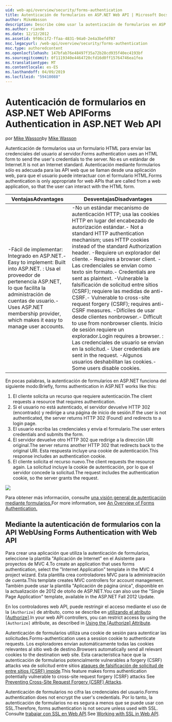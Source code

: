 ```yaml
---
uid: web-api/overview/security/forms-authentication
title: Autenticación de formularios en ASP.NET Web API | Microsoft Docs
author: MikeWasson
description: Describe cómo usar la autenticación de formularios en ASP.NET Web API.
ms.author: riande
ms.date: 12/12/2012
ms.assetid: 9f06c1f2-ffaa-4831-94a0-2e4a3befdf07
msc.legacyurl: /web-api/overview/security/forms-authentication
msc.type: authoredcontent
ms.openlocfilehash: 147bfab76e48497f35a72b28cd935f40ec4193bf
ms.sourcegitcommit: 0f1119340e4464720cfd16d0ff15764746ea1fea
ms.translationtype: MT
ms.contentlocale: es-ES
ms.lasthandoff: 04/09/2019
ms.locfileid: "59410088"
---
```

# <a name="forms-authentication-in-aspnet-web-api"></a><span data-ttu-id="6fda0-103">Autenticación de formularios en ASP.NET Web API</span><span class="sxs-lookup"><span data-stu-id="6fda0-103">Forms Authentication in ASP.NET Web API</span></span>

<span data-ttu-id="6fda0-104">por [Mike Wasson](https://github.com/MikeWasson)</span><span class="sxs-lookup"><span data-stu-id="6fda0-104">by [Mike Wasson](https://github.com/MikeWasson)</span></span>

<span data-ttu-id="6fda0-105">Autenticación de formularios usa un formulario HTML para enviar las credenciales del usuario al servidor.</span><span class="sxs-lookup"><span data-stu-id="6fda0-105">Forms authentication uses an HTML form to send the user's credentials to the server.</span></span> <span data-ttu-id="6fda0-106">No es un estándar de Internet.</span><span class="sxs-lookup"><span data-stu-id="6fda0-106">It is not an Internet standard.</span></span> <span data-ttu-id="6fda0-107">Autenticación mediante formularios sólo es adecuada para las API web que se llaman desde una aplicación web, para que el usuario puede interactuar con el formulario HTML.</span><span class="sxs-lookup"><span data-stu-id="6fda0-107">Forms authentication is only appropriate for web APIs that are called from a web application, so that the user can interact with the HTML form.</span></span>

| <span data-ttu-id="6fda0-108">Ventajas</span><span class="sxs-lookup"><span data-stu-id="6fda0-108">Advantages</span></span> | <span data-ttu-id="6fda0-109">Desventajas</span><span class="sxs-lookup"><span data-stu-id="6fda0-109">Disadvantages</span></span> |
| --- | --- |
| <span data-ttu-id="6fda0-110">-Fácil de implementar: Integrado en ASP.NET.</span><span class="sxs-lookup"><span data-stu-id="6fda0-110">- Easy to implement: Built into ASP.NET.</span></span> <span data-ttu-id="6fda0-111">: Usa el proveedor de pertenencia ASP.NET, lo que facilita la administración de cuentas de usuario.</span><span class="sxs-lookup"><span data-stu-id="6fda0-111">- Uses ASP.NET membership provider, which makes it easy to manage user accounts.</span></span> | <span data-ttu-id="6fda0-112">-No un estándar mecanismo de autenticación HTTP; usa las cookies HTTP en lugar del encabezado de autorización estándar.</span><span class="sxs-lookup"><span data-stu-id="6fda0-112">- Not a standard HTTP authentication mechanism; uses HTTP cookies instead of the standard Authorization header.</span></span> <span data-ttu-id="6fda0-113">-Requiere un explorador del cliente.</span><span class="sxs-lookup"><span data-stu-id="6fda0-113">- Requires a browser client.</span></span> <span data-ttu-id="6fda0-114">-Las credenciales se envían como texto sin formato.</span><span class="sxs-lookup"><span data-stu-id="6fda0-114">- Credentials are sent as plaintext.</span></span> <span data-ttu-id="6fda0-115">-Vulnerable la falsificación de solicitud entre sitios (CSRF); requiere las medidas de anti-CSRF.</span><span class="sxs-lookup"><span data-stu-id="6fda0-115">- Vulnerable to cross-site request forgery (CSRF); requires anti-CSRF measures.</span></span> <span data-ttu-id="6fda0-116">-Difíciles de usar desde clientes nonbrowser.</span><span class="sxs-lookup"><span data-stu-id="6fda0-116">- Difficult to use from nonbrowser clients.</span></span> <span data-ttu-id="6fda0-117">Inicio de sesión requiere un explorador.</span><span class="sxs-lookup"><span data-stu-id="6fda0-117">Login requires a browser.</span></span> <span data-ttu-id="6fda0-118">: Las credenciales de usuario se envían en la solicitud.</span><span class="sxs-lookup"><span data-stu-id="6fda0-118">- User credentials are sent in the request.</span></span> <span data-ttu-id="6fda0-119">-Algunos usuarios deshabilitan las cookies.</span><span class="sxs-lookup"><span data-stu-id="6fda0-119">- Some users disable cookies.</span></span> |

<span data-ttu-id="6fda0-120">En pocas palabras, la autenticación de formularios en ASP.NET funciona del siguiente modo:</span><span class="sxs-lookup"><span data-stu-id="6fda0-120">Briefly, forms authentication in ASP.NET works like this:</span></span>

1. <span data-ttu-id="6fda0-121">El cliente solicita un recurso que requiere autenticación.</span><span class="sxs-lookup"><span data-stu-id="6fda0-121">The client requests a resource that requires authentication.</span></span>
2. <span data-ttu-id="6fda0-122">Si el usuario no está autenticado, el servidor devuelve HTTP 302 (encontrado) y redirige a una página de inicio de sesión.</span><span class="sxs-lookup"><span data-stu-id="6fda0-122">If the user is not authenticated, the server returns HTTP 302 (Found) and redirects to a login page.</span></span>
3. <span data-ttu-id="6fda0-123">El usuario escriba las credenciales y envía el formulario.</span><span class="sxs-lookup"><span data-stu-id="6fda0-123">The user enters credentials and submits the form.</span></span>
4. <span data-ttu-id="6fda0-124">El servidor devuelve otro HTTP 302 que redirige a la dirección URI original.</span><span class="sxs-lookup"><span data-stu-id="6fda0-124">The server returns another HTTP 302 that redirects back to the original URI.</span></span> <span data-ttu-id="6fda0-125">Esta respuesta incluye una cookie de autenticación.</span><span class="sxs-lookup"><span data-stu-id="6fda0-125">This response includes an authentication cookie.</span></span>
5. <span data-ttu-id="6fda0-126">El cliente solicita el recurso nuevo.</span><span class="sxs-lookup"><span data-stu-id="6fda0-126">The client requests the resource again.</span></span> <span data-ttu-id="6fda0-127">La solicitud incluye la cookie de autenticación, por lo que el servidor concede la solicitud.</span><span class="sxs-lookup"><span data-stu-id="6fda0-127">The request includes the authentication cookie, so the server grants the request.</span></span>

![](forms-authentication/_static/image1.png)

<span data-ttu-id="6fda0-128">Para obtener más información, consulte [una visión general de autenticación mediante formularios.](../../../web-forms/overview/older-versions-security/introduction/an-overview-of-forms-authentication-cs.md)</span><span class="sxs-lookup"><span data-stu-id="6fda0-128">For more information, see [An Overview of Forms Authentication.](../../../web-forms/overview/older-versions-security/introduction/an-overview-of-forms-authentication-cs.md)</span></span>

## <a name="using-forms-authentication-with-web-api"></a><span data-ttu-id="6fda0-129">Mediante la autenticación de formularios con la API Web</span><span class="sxs-lookup"><span data-stu-id="6fda0-129">Using Forms Authentication with Web API</span></span>

<span data-ttu-id="6fda0-130">Para crear una aplicación que utiliza la autenticación de formularios, seleccione la plantilla "Aplicación de Internet" en el Asistente para proyectos de MVC 4.</span><span class="sxs-lookup"><span data-stu-id="6fda0-130">To create an application that uses forms authentication, select the "Internet Application" template in the MVC 4 project wizard.</span></span> <span data-ttu-id="6fda0-131">Esta plantilla crea controladores MVC para la administración de cuenta.</span><span class="sxs-lookup"><span data-stu-id="6fda0-131">This template creates MVC controllers for account management.</span></span> <span data-ttu-id="6fda0-132">También puede usar la plantilla "Aplicación de página única", disponible en la actualización de 2012 de otoño de ASP.NET.</span><span class="sxs-lookup"><span data-stu-id="6fda0-132">You can also use the "Single Page Application" template, available in the ASP.NET Fall 2012 Update.</span></span>

<span data-ttu-id="6fda0-133">En los controladores web API, puede restringir el acceso mediante el uso de la `[Authorize]` de atributo, como se describe en [utilizando el atributo [Authorize]](authentication-and-authorization-in-aspnet-web-api.md#auth3).</span><span class="sxs-lookup"><span data-stu-id="6fda0-133">In your web API controllers, you can restrict access by using the `[Authorize]` attribute, as described in [Using the [Authorize] Attribute](authentication-and-authorization-in-aspnet-web-api.md#auth3).</span></span>

<span data-ttu-id="6fda0-134">Autenticación de formularios utiliza una cookie de sesión para autenticar las solicitudes.</span><span class="sxs-lookup"><span data-stu-id="6fda0-134">Forms-authentication uses a session cookie to authenticate requests.</span></span> <span data-ttu-id="6fda0-135">Los exploradores envían automáticamente todas las cookies relevantes al sitio web de destino.</span><span class="sxs-lookup"><span data-stu-id="6fda0-135">Browsers automatically send all relevant cookies to the destination web site.</span></span> <span data-ttu-id="6fda0-136">Esta característica hace que la autenticación de formularios potencialmente vulnerables a forgery (CSRF) attacks vea de solicitud entre sitios [ataques de falsificación de solicitud de entre sitios (CSRF) impide](preventing-cross-site-request-forgery-csrf-attacks.md).</span><span class="sxs-lookup"><span data-stu-id="6fda0-136">This feature makes forms authentication potentially vulnerable to cross-site request forgery (CSRF) attacks See [Preventing Cross-Site Request Forgery (CSRF) Attacks](preventing-cross-site-request-forgery-csrf-attacks.md).</span></span>

<span data-ttu-id="6fda0-137">Autenticación de formularios no cifra las credenciales del usuario.</span><span class="sxs-lookup"><span data-stu-id="6fda0-137">Forms authentication does not encrypt the user's credentials.</span></span> <span data-ttu-id="6fda0-138">Por lo tanto, la autenticación de formularios no es segura a menos que se puede usar con SSL.</span><span class="sxs-lookup"><span data-stu-id="6fda0-138">Therefore, forms authentication is not secure unless used with SSL.</span></span> <span data-ttu-id="6fda0-139">Consulte [trabajar con SSL en Web API](working-with-ssl-in-web-api.md).</span><span class="sxs-lookup"><span data-stu-id="6fda0-139">See [Working with SSL in Web API](working-with-ssl-in-web-api.md).</span></span>
